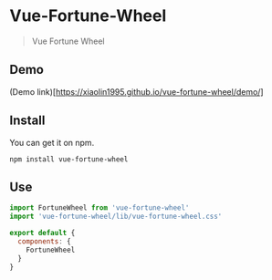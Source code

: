 # Vue-Fortune-Wheel

> Vue Fortune Wheel


## Demo

(Demo link)[https://xiaolin1995.github.io/vue-fortune-wheel/demo/]

## Install

You can get it on npm.

```
npm install vue-fortune-wheel
```

## Use

```js
import FortuneWheel from 'vue-fortune-wheel'
import 'vue-fortune-wheel/lib/vue-fortune-wheel.css'

export default {
  components: {
    FortuneWheel
  }
}
```
